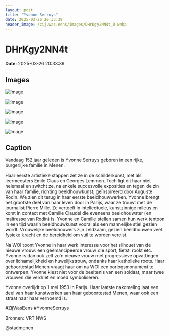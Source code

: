 ```yaml
---
layout: post
title: "Yvonne Serruys"
date: 2025-03-26 20:33:39
header_image: /zij.was.eens/images/DHrKgy2NN4t_0.webp
---
```


# DHrKgy2NN4t

**Date:** 2025-03-26 20:33:39

## Images

![Image](/zij.was.eens/images/DHrKgy2NN4t_0.webp)

![Image](/zij.was.eens/images/DHrKgy2NN4t_1.webp)

![Image](/zij.was.eens/images/DHrKgy2NN4t_2.webp)

![Image](/zij.was.eens/images/DHrKgy2NN4t_3.webp)

![Image](/zij.was.eens/images/DHrKgy2NN4t_4.webp)

## Caption

Vandaag 152 jaar geleden is Yvonne Serruys geboren in een rijke, burgerlijke familie in Menen.

Haar eerste artistieke stappen zet ze in de schilderkunst, met als leermeesters Emile Claus en Georges Lemmen. Toch ligt dit haar niet helemaal en switcht ze, na enkele succesvolle exposities en tegen de zin van haar familie, richting beeldhouwkunst, geïnspireerd door Auguste Rodin. We zien dit terug in haar eerste beeldhouwwerken. Yvonne brengt het grootste deel van haar leven door in Parijs, waar ze trouwt met de journalist Pierre Mille. Ze vertoeft in intellectuele, kunstzinnige mileus en komt in contact met Camille Claudel die eveneens beeldhouwster (en maîtresse van Rodin) is. Yvonne en Camille stellen samen hun werk tentoon in een tijd waarin beeldhouwkunst vooral als een mannelijke stiel gezien wordt. Vrouwelijke beeldhouwers zijn zeldzaam, gezien beeldhouwen veel fysieke kracht en de bereidheid om vuil te worden vereist.

Na WOI toont Yvonne in haar werk interesse voor het silhouet van de nieuwe vrouw: een geëmancipeerde vrouw die sport, fietst, rookt etc. Yvonne is dan ook zelf zo'n nieuwe vrouw met progressieve opvattingen over lichamelijkheid en huwelijkstrouw, ondanks haar katholieke roots. Haar geboortestad Menen vraagt haar om na WOI een oorlogsmonument te ontwerpen. Yvonne kiest niet voor de beeltenis van een soldaat, maar twee vrouwen die verdriet en moed symboliseren.

Yvonne overlijdt op 1 mei 1953 in Parijs. Haar laatste nakomeling laat een deel van haar kunstwerken aan haar geboortestad Menen, waar ook een straat naar haar vernoemd is.

#ZijWasEens #YvonneSerruys

Bronnen: VRT NWS

@stadmenen

